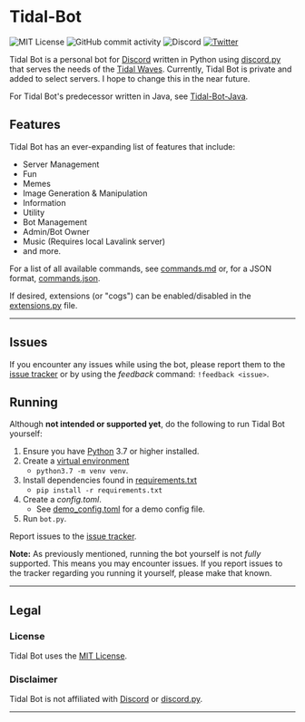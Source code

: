 # Tidal-Bot

![MIT License](https://img.shields.io/github/license/MiningMark48/Tidal-Bot?style=plastic)
![GitHub commit activity](https://img.shields.io/github/commit-activity/w/MiningMark48/Tidal-Bot)
![Discord](https://img.shields.io/discord/138819614275665920?label=Discord&logo=Discord&style=social)
[![Twitter](https://img.shields.io/twitter/follow/miningmark48?style=social)](https://twitter.com/miningmark48)

<!-- [![Tidal Wave](https://discord.com/api/guilds/138819614275665920/embed.png)](https://discord.gg/SMCEXw5) -->


 Tidal Bot is a personal bot for [Discord](https://discord.com) written in Python using [discord.py](https://github.com/Rapptz/discord.py) that serves the needs of the [Tidal Waves](https://discord.gg/SMCEXw5). Currently, Tidal Bot is private and added to select servers. I hope to change this in the near future.
 
 For Tidal Bot's predecessor written in Java, see [Tidal-Bot-Java](https://github.com/MiningMark48/Tidal-Bot-Java).

 ## Features

 Tidal Bot has an ever-expanding list of features that include:
 - Server Management
 - Fun
 - Memes
 - Image Generation & Manipulation
 - Information
 - Utility
 - Bot Management
 - Admin/Bot Owner
 - Music (Requires local Lavalink server)
 - and more.

For a list of all available commands, see [commands.md](https://github.com/MiningMark48/Tidal-Bot/blob/master/commands.md) or, for a JSON format, [commands.json](https://github.com/MiningMark48/Tidal-Bot/blob/master/commands.json).

If desired, extensions (or "cogs") can be enabled/disabled in the [extensions.py](https://github.com/MiningMark48/Tidal-Bot/blob/master/extensions.py) file.

---

## Issues

If you encounter any issues while using the bot, please report them to the [issue tracker](https://github.com/MiningMark48/Tidal-Bot/issues) or by using the *feedback* command: `!feedback <issue>`.


## Running
Although **not intended or supported yet**, do the following to run Tidal Bot yourself:
1. Ensure you have [Python](https://www.python.org/downloads/) 3.7 or higher installed.
2. Create a [virtual environment](https://docs.python-guide.org/dev/virtualenvs/)
   - `python3.7 -m venv venv`.
3. Install dependencies found in [requirements.txt](https://github.com/MiningMark48/Tidal-Bot/blob/master/requirements.txt)
   - `pip install -r requirements.txt`
4. Create a *config.toml*. 
    - See [demo_config.toml](https://github.com/MiningMark48/Tidal-Bot/blob/master/demo_config.toml) for a demo config file.
5. Run `bot.py`.

Report issues to the [issue tracker](https://github.com/MiningMark48/Tidal-Bot/issues).

**Note:** As previously mentioned, running the bot yourself is not *fully* supported. This means you may encounter issues. If you report issues to the tracker regarding you running it yourself, please make that known.

---

## Legal

### License
Tidal Bot uses the [MIT License](https://github.com/MiningMark48/Tidal-Bot/blob/master/LICENSE). 

### Disclaimer
Tidal Bot is not affiliated with [Discord](https://discord.com) or [discord.py](https://github.com/Rapptz/discord.py).

---